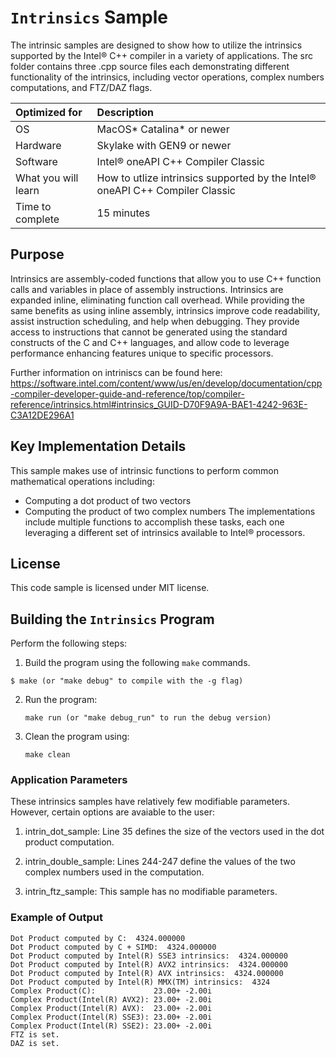 # `Intrinsics` Sample

The intrinsic samples are designed to show how to utilize the intrinsics supported by the Intel&reg; C++ compiler in a variety of applications. The src folder contains three .cpp source files each demonstrating different functionality of the intrinsics, including vector operations, complex numbers computations, and FTZ/DAZ flags.

| Optimized for                     | Description
|:---                               |:---
| OS                                | MacOS* Catalina* or newer
| Hardware                          | Skylake with GEN9 or newer
| Software                          | Intel&reg; oneAPI C++ Compiler Classic
| What you will learn               | How to utlize intrinsics supported by the Intel&reg; oneAPI C++ Compiler Classic
| Time to complete                  | 15 minutes


## Purpose

Intrinsics are assembly-coded functions that allow you to use C++ function calls and variables in place of assembly instructions. Intrinsics are expanded inline, eliminating function call overhead. While providing the same benefits as using inline assembly, intrinsics improve code readability, assist instruction scheduling, and help when debugging. They provide access to instructions that cannot be generated using the standard constructs of the C and C++ languages, and allow code to leverage performance enhancing features unique to specific processors.

Further information on intriniscs can be found here: https://software.intel.com/content/www/us/en/develop/documentation/cpp-compiler-developer-guide-and-reference/top/compiler-reference/intrinsics.html#intrinsics_GUID-D70F9A9A-BAE1-4242-963E-C3A12DE296A1

## Key Implementation Details 

This sample makes use of intrinsic functions to perform common mathematical operations including:
- Computing a dot product of two vectors
- Computing the product of two complex numbers
The implementations include multiple functions to accomplish these tasks, each one leveraging a different set of intrinsics available to Intel&reg; processors.

 
## License  

This code sample is licensed under MIT license. 


## Building the `Intrinsics` Program

Perform the following steps:
1. Build the program using the following `make` commands. 
``` 
$ make (or "make debug" to compile with the -g flag)
```

2. Run the program:
    ```
    make run (or "make debug_run" to run the debug version)
    ```

3. Clean the program using:
    ```
    make clean
    ```


### Application Parameters 

These intrinsics samples have relatively few modifiable parameters. However, certain options are avaiable to the user:

1. intrin_dot_sample: Line 35 defines the size of the vectors used in the dot product computation.

2. intrin_double_sample: Lines 244-247 define the values of the two complex numbers used in the computation.

3. intrin_ftz_sample: This sample has no modifiable parameters.

### Example of Output
```
Dot Product computed by C:  4324.000000
Dot Product computed by C + SIMD:  4324.000000
Dot Product computed by Intel(R) SSE3 intrinsics:  4324.000000
Dot Product computed by Intel(R) AVX2 intrinsics:  4324.000000
Dot Product computed by Intel(R) AVX intrinsics:  4324.000000
Dot Product computed by Intel(R) MMX(TM) intrinsics:  4324
Complex Product(C):             23.00+ -2.00i
Complex Product(Intel(R) AVX2): 23.00+ -2.00i
Complex Product(Intel(R) AVX):  23.00+ -2.00i
Complex Product(Intel(R) SSE3): 23.00+ -2.00i
Complex Product(Intel(R) SSE2): 23.00+ -2.00i
FTZ is set.
DAZ is set.
```